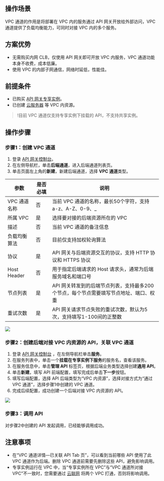 ## 操作场景

VPC 通道的作用是将部署在 VPC 内的服务通过 API 网关开放给外部访问，VPC 通道提供了负载均衡能力，可同时对接 VPC 内的多个服务。

## 方案优势

- 无需购买内网 CLB，仅使用 API 网关即可开放 VPC 内服务，VPC 通道功能本身不收费，成本低廉。
- 使用 VPC 的内部子网通信，网络时延低，性能佳。

## 前提条件

- 已购买 [API 网关专享实例](https://cloud.tencent.com/document/product/628/55510)。
- 已创建 [云服务器](https://console.cloud.tencent.com/cvm) 等 VPC 内资源。

>!目前 VPC 通道仅支持专享实例下挂载的 API，不支持共享实例。


## 操作步骤

### 步骤1：创建 VPC 通道

1. 登录 [API 网关控制台](https://console.cloud.tencent.com/apigateway)。
2. 在左侧导航栏，单击**后端通道**，进入后端通道列表页。
3. 单击页面左上角的**新建**，新建后端通道，选择 **VPC 通道**类型。

| 参数         | 是否必填 | 说明                                                         |
| ------------ | -------- | ------------------------------------------------------------ |
| VPC 通道名称 | 否       | 当前 VPC 通道的名称，最长50个字符，支持 a-z、A-Z、0-9、\_     |
| 所属 VPC     | 是       | 选择要对接的后端资源所在的 VPC                               |
| 描述         | 否       | 当前 VPC 通道的备注信息                                      |
| 负载均衡算法 | 否       | 目前仅支持加权轮询算法                                       |
| 协议         | 是       | API 网关与后端资源交互的协议，支持 HTTP 协议和 HTTPS 协议        |
| Host Header  | 否       | 用于指定后端请求的 Host 请求头，通常为后端服务域名和端口号     |
| 节点列表     | 是       | API 网关转发到的后端节点列表，支持最多200个节点，每个节点需要填写节点地址、端口、权重 |
| 重试次数     | 是       | API 网关请求节点失败的重试次数，默认为5次，支持填写1-100间的正整数 |

![](https://qcloudimg.tencent-cloud.cn/raw/91b588a10a142fe69ba584126294d624.png)

### 步骤2：创建后端对接 VPC 内资源的 API，关联 VPC 通道

1. 登录 [API 网关控制台](https://console.cloud.tencent.com/apigateway/index?rid=1) ，在左侧导航栏单击**服务**。
2. 在服务列表中，单击一个**挂载在专享实例下服务**的服务名，查看该服务。
3. 在服务信息中，单击**管理 API** 标签页，根据后端业务类型选择创建**通用 API**。
4. 单击**新建**，填写 API 前端配置，填写完成后单击**下一步**按钮。
5. 填写后端配置，选择 API 后端类型为“VPC 内资源”，选择对接方式为“通过 VPC 通道”，选择步骤1中创建的 VPC 通道。
6. 完成后续配置，成功创建一个后端对接 VPC 内资源的 API。

![](https://main.qcloudimg.com/raw/6d1487f4b5ff233db93d5fa314ed7ca9.png)

### 步骤3：调用 API

对步骤2中创建的 API 发起调用，已经能够调用成功。

## 注意事项

- 在“VPC 通道详情—已关联 API Tab 页”，可以看到当前哪些 API 使用了此 VPC 通道作为后端。删除 VPC 通道前需要先删除这些 API，避免影响调用。
- 专享实例运行在 VPC 中，当“专享实例所在 VPC”与“VPC 通道所对接 VPC”不一致时，您需要通过 [云联网](https://console.cloud.tencent.com/vpc/ccn) 将两个 VPC 打通，否则将影响调用。
